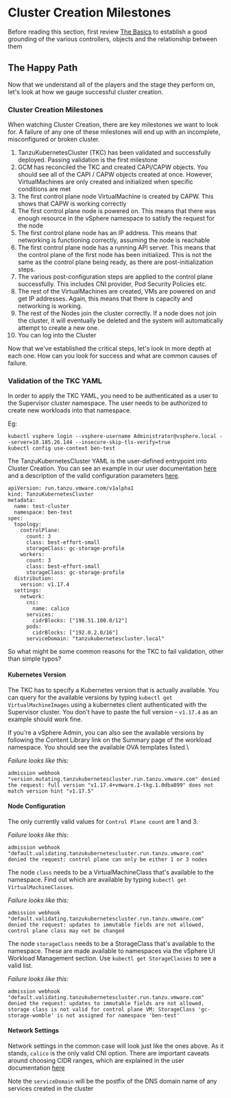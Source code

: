 # Cluster Creation Milestones

Before reading this section, first review [The Basics](creation-basics.md) to establish a good grounding of the various controllers, objects and the relationship between them

## The Happy Path

Now that we understand all of the players and the stage they perform on, let's look at how we gauge successful cluster creation.

### Cluster Creation Milestones

When watching Cluster Creation, there are key milestones we want to look for. A failure of any one of these milestones will end up with an incomplete, misconfigured or broken cluster.

1. TanzuKubernetesCluster (TKC) has been validated and successfully deployed. Passing validation is the first milestone
2. GCM has reconciled the TKC and created CAPi/CAPW objects. You should see all of the CAPI / CAPW objects created at once. However, VirtualMachines are only created and initialized when specific conditions are met
3. The first control plane node VirtualMachine is created by CAPW. This shows that CAPW is working correctly
4. The first control plane node is powered on. This means that there was enough resource in the vSphere namespace to satisfy the request for the node
5. The first control plane node has an IP address. This means that networking is functioning correctly, assuming the node is reachable
6. The first control plane node has a running API server. This means that the control plane of the first node has been initialized. This is not the same as the control plane being ready, as there are post-initialization steps.
7. The various post-configuration steps are applied to the control plane successfully. This includes CNI provider, Pod Security Policies etc.
8. The rest of the VirtualMachines are created, VMs are powered on and get IP addresses. Again, this means that there is capacity and networking is working.
9. The rest of the Nodes join the cluster correctly. If a node does not join the cluster, it will eventually be deleted and the system will automatically attempt to create a new one.
10. You can log into the Cluster

Now that we've established the critical steps, let's look in more depth at each one. How can you look for success and what are common causes of failure.

### Validation of the TKC YAML

In order to apply the TKC YAML, you need to be authenticated as a user to the Supervisor cluster namespace. The user needs to be authorized to create new workloads into that namespace.

Eg: 
```
kubectl vsphere login --vsphere-username Administrator@vsphere.local --server=10.185.26.144 --insecure-skip-tls-verify=true
kubectl config use-context ben-test
```

The TanzuKubernetesCluster YAML is the user-defined entrypoint into Cluster Creation. You can see an example in our user documentation [here](https://docs.vmware.com/en/VMware-vSphere/7.0/vmware-vsphere-with-kubernetes/GUID-360B0288-1D24-4698-A9A0-5C5217C0BCCF.html) and a description of the valid configuration parameters [here](https://docs.vmware.com/en/VMware-vSphere/7.0/vmware-vsphere-with-kubernetes/GUID-4E68C7F2-C948-489A-A909-C7A1F3DC545F.html).

```
apiVersion: run.tanzu.vmware.com/v1alpha1
kind: TanzuKubernetesCluster
metadata:
  name: test-cluster
  namespace: ben-test
spec:
  topology:
    controlPlane:
      count: 3
      class: best-effort-small 
      storageClass: gc-storage-profile
    workers:
      count: 3
      class: best-effort-small
      storageClass: gc-storage-profile
  distribution:
    version: v1.17.4
  settings:
    network:
      cni:
        name: calico
      services:
        cidrBlocks: ["198.51.100.0/12"]
      pods:
        cidrBlocks: ["192.0.2.0/16"]
      serviceDomain: "tanzukubernetescluster.local"
```

So what might be some common reasons for the TKC to fail validation, other than simple typos?

#### Kubernetes Version

The TKC has to specify a Kubernetes version that is actually available. You can query for the available versions by typing `kubectl get VirtualMachineImages` using a kubernetes client authenticated with the Supervisor cluster. You don't have to paste the full version - `v1.17.4` as an example should work fine.

If you're a vSphere Admin, you can also see the available versions by following the Content Library link on the Summary page of the workload namespace. You should see the available OVA templates listed.\

_Failure looks like this:_
```
admission webhook "version.mutating.tanzukubernetescluster.run.tanzu.vmware.com" denied the request: full version "v1.17.4+vmware.1-tkg.1.0dba899" does not match version hint "v1.17.5"
```

#### Node Configuration

The only currently valid values for `Control Plane count` are 1 and 3.

_Failure looks like this:_
```
admission webhook "default.validating.tanzukubernetescluster.run.tanzu.vmware.com" denied the request: control plane can only be either 1 or 3 nodes
```

The node `class` needs to be a VirtualMachineClass that's available to the namespace. Find out which are available by typing `kubectl get VirtualMachineClasses`.

_Failure looks like this:_
```
admission webhook "default.validating.tanzukubernetescluster.run.tanzu.vmware.com" denied the request: updates to immutable fields are not allowed, control plane class may not be changed
```

The node `storageClass` needs to be a StorageClass that's available to the namespace. These are made available to namespaces via the vSphere UI Workload Management section. Use `kubectl get StorageClasses` to see a valid list.

_Failure looks like this:_
```
admission webhook "default.validating.tanzukubernetescluster.run.tanzu.vmware.com" denied the request: updates to immutable fields are not allowed, storage class is not valid for control plane VM: StorageClass 'gc-storage-womble' is not assigned for namespace 'ben-test'
```
#### Network Settings

Network settings in the common case will look just like the ones above. As it stands, `calico` is the only valid CNI option. There are important caveats around choosing CIDR ranges, which are explained in the user documentation [here](https://docs.vmware.com/en/VMware-vSphere/7.0/vmware-vsphere-with-kubernetes/GUID-4E68C7F2-C948-489A-A909-C7A1F3DC545F.html)

Note the `serviceDomain` will be the postfix of the DNS domain name of any services created in the cluster



